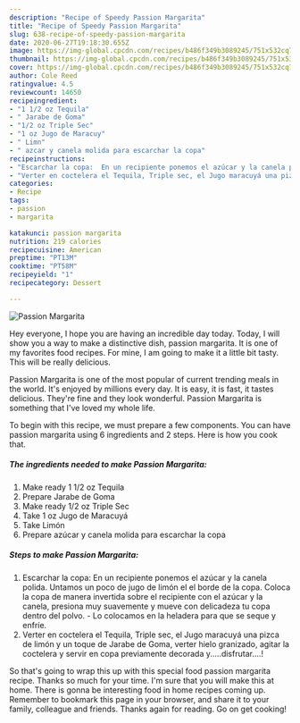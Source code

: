 ```yaml
---
description: "Recipe of Speedy Passion Margarita"
title: "Recipe of Speedy Passion Margarita"
slug: 638-recipe-of-speedy-passion-margarita
date: 2020-06-27T19:18:30.655Z
image: https://img-global.cpcdn.com/recipes/b486f349b3089245/751x532cq70/passion-margarita-foto-principal.jpg
thumbnail: https://img-global.cpcdn.com/recipes/b486f349b3089245/751x532cq70/passion-margarita-foto-principal.jpg
cover: https://img-global.cpcdn.com/recipes/b486f349b3089245/751x532cq70/passion-margarita-foto-principal.jpg
author: Cole Reed
ratingvalue: 4.5
reviewcount: 14650
recipeingredient:
- "1 1/2 oz Tequila"
- " Jarabe de Goma"
- "1/2 oz Triple Sec"
- "1 oz Jugo de Maracuy"
- " Limn"
- " azcar y canela molida para escarchar la copa"
recipeinstructions:
- "Escarchar la copa:  En un recipiente ponemos el azúcar y la canela polida. Untamos un poco de jugo de limón el el borde de la copa.                                                                                                                                                                                                                                Coloca la copa de manera invertida sobre el recipiente con el azúcar y la canela, presiona muy suavemente y mueve con delicadeza tu copa dentro del polvo.  Lo colocamos en la heladera para que se seque y enfríe."
- "Verter en coctelera el Tequila, Triple sec, el Jugo maracuyá una pizca de limón y un toque de Jarabe de Goma, verter hielo granizado, agitar la coctelera y servir en copa previamente decorada                                                                                                                                                   y.....disfrutar....!"
categories:
- Recipe
tags:
- passion
- margarita

katakunci: passion margarita 
nutrition: 219 calories
recipecuisine: American
preptime: "PT13M"
cooktime: "PT58M"
recipeyield: "1"
recipecategory: Dessert

---
```



![Passion Margarita](https://img-global.cpcdn.com/recipes/b486f349b3089245/751x532cq70/passion-margarita-foto-principal.jpg)

Hey everyone, I hope you are having an incredible day today. Today, I will show you a way to make a distinctive dish, passion margarita. It is one of my favorites food recipes. For mine, I am going to make it a little bit tasty. This will be really delicious.



Passion Margarita is one of the most popular of current trending meals in the world. It's enjoyed by millions every day. It is easy, it is fast, it tastes delicious. They're fine and they look wonderful. Passion Margarita is something that I've loved my whole life.


To begin with this recipe, we must prepare a few components. You can have passion margarita using 6 ingredients and 2 steps. Here is how you cook that.

<!--inarticleads1-->

##### The ingredients needed to make Passion Margarita:

1. Make ready 1 1/2 oz Tequila
1. Prepare  Jarabe de Goma
1. Make ready 1/2 oz Triple Sec
1. Take 1 oz Jugo de Maracuyá
1. Take  Limón
1. Prepare  azúcar y canela molida para escarchar la copa




<!--inarticleads2-->

##### Steps to make Passion Margarita:

1. Escarchar la copa:  En un recipiente ponemos el azúcar y la canela polida. Untamos un poco de jugo de limón el el borde de la copa.                                                                                                                                                                                                                                Coloca la copa de manera invertida sobre el recipiente con el azúcar y la canela, presiona muy suavemente y mueve con delicadeza tu copa dentro del polvo. -  Lo colocamos en la heladera para que se seque y enfríe.
1. Verter en coctelera el Tequila, Triple sec, el Jugo maracuyá una pizca de limón y un toque de Jarabe de Goma, verter hielo granizado, agitar la coctelera y servir en copa previamente decorada                                                                                                                                                   y.....disfrutar....!




So that's going to wrap this up with this special food passion margarita recipe. Thanks so much for your time. I'm sure that you will make this at home. There is gonna be interesting food in home recipes coming up. Remember to bookmark this page in your browser, and share it to your family, colleague and friends. Thanks again for reading. Go on get cooking!
